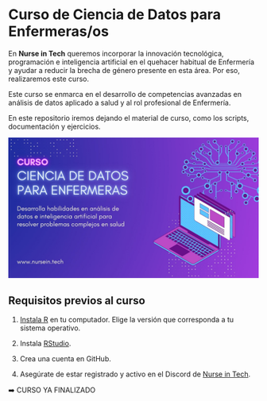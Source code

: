 # Curso de Ciencia de Datos para Enfermeras/os

En **Nurse in Tech** queremos incorporar la innovación tecnológica, programación e inteligencia artificial en el quehacer habitual de Enfermería y ayudar a reducir la brecha de género presente en esta área. Por eso, realizaremos este curso.

Este curso se enmarca en el desarrollo de competencias avanzadas en análisis de datos aplicado a salud y al rol profesional de Enfermería.

En este repositorio iremos dejando el material de curso, como los scripts, documentación y ejercicios.

![](img/curso.jpg)

## 

## Requisitos previos al curso

1.  [Instala R](https://cloud.r-project.org/) en tu computador. Elige la versión que corresponda a tu sistema operativo.

2.  Instala [RStudio](https://posit.co/download/rstudio-desktop/).

3.  Crea una cuenta en GitHub.

4.  Asegúrate de estar registrado y activo en el Discord de [Nurse in Tech](https://nursein.tech/).

➡️ CURSO YA FINALIZADO

